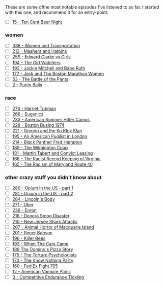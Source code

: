 These are some ofthe most notable episodes I've listened to so far.  I started with this one, and recommend it for an entry-point:

- [ ] [15 - Ten Cent Beer Night](http://thedollop.libsyn.com/ten-cent-beer-night)

### women
- [ ] [336 - Women and Transportation](http://thedollop.libsyn.com/336-women-and-transportation)
- [ ] [213 - Mashers and Hatpins](http://thedollop.libsyn.com/213-mashers-and-hatpins)
- [ ] [259 - Edward Clarke vs Girls](http://thedollop.libsyn.com/259-edward-clarke-vs-girls)
- [ ] [194 - The Girl Watchers](http://thedollop.libsyn.com/194-the-girl-watchers)
- [ ] [192 - Jackie Mitchell and Babe Ruth](http://thedollop.libsyn.com/192-jackie-mitchell-and-babe-ruth)
- [ ] [177 - Jock and The Boston Marathon Women](http://thedollop.libsyn.com/177-jock-and-the-boston-marathon-women)
- [ ] [53 - The Battle of the Pants](http://thedollop.libsyn.com/53-battle-of-the-pants)
- [ ] [2 - Purity Balls](http://thedollop.libsyn.com/dollop-vii-purity-balls)

### race
- [ ] [276 - Harriet Tubman](http://thedollop.libsyn.com/276-harriet-tubman)
- [ ] [266 - Eugenics](http://thedollop.libsyn.com/266-eugenics-live-in-los-angeles)
- [ ] [233 - American Summer Hitler Camps](http://thedollop.libsyn.com/233-american-summer-hitler-camps)
- [ ] [228 - Boston Busing 1974](http://thedollop.libsyn.com/229-boston-busing-1975)
- [ ] [221 - Oregon and the Ku Klux Klan](http://thedollop.libsyn.com/221-oregon-and-the-ku-klux-klan)
- [ ] [195 - An American Pugilist in London](http://thedollop.libsyn.com/195-an-american-pugilist-in-london)
- [ ] [214 - Black Panther Fred Hampton](http://thedollop.libsyn.com/214-black-panther-fred-hampton)
- [ ] [189 - The Wilmington Coup](http://thedollop.libsyn.com/189-the-wilmington-coup)
- [ ] [181 - Martin Tabert and Convict Leasing](http://thedollop.libsyn.com/181-martin-tabert-and-convict-leasing)
- [ ] [166 - The Racist Record Keeping of Virginia](http://thedollop.libsyn.com/166-the-racist-record-keeping-of-virginia)
- [ ] [165 - The Racism of Maryland Route 40](http://thedollop.libsyn.com/165-the-racism-of-maryland-route-40)

### other crazy stuff you didn't know about
- [ ] [280 - Opium in the US - part 1](http://thedollop.libsyn.com/280-opium-in-the-us-part-1)
- [ ] [281 - Opium in the US - part 2](http://thedollop.libsyn.com/281-opium-in-the-us-part-2)
- [ ] [284 - Lincoln's Body](http://thedollop.libsyn.com/284-lincolns-body)
- [ ] [271 - Uber](http://thedollop.libsyn.com/271-uber)
- [ ] [239 - Enron](http://thedollop.libsyn.com/239-enron)
- [ ] [218 - Donora Smog Disaster](http://thedollop.libsyn.com/218-the-donora-smog-disaster)
- [ ] [210 - New Jersey Shark Attacks](http://thedollop.libsyn.com/210-the-new-jersey-shark-attacks)
- [ ] [207 - Animal Horror of Macquarie Island](http://thedollop.libsyn.com/207-the-animal-horror-of-macquarie-island)
- [ ] [201 - Roger Babson](http://thedollop.libsyn.com/201-roger-babsons-fight)
- [ ] [196 - Killer Bees](http://thedollop.libsyn.com/196-killer-bees)
- [ ] [193 - When The Cars Came](http://thedollop.libsyn.com/193-when-the-cars-came)
- [ ] [188 The Domino's Pizza Story](http://thedollop.libsyn.com/188-the-dominos-pizza-story)
- [ ] [175 - The Torture Psychologists](http://thedollop.libsyn.com/175-the-torture-psychologists)
- [ ] [173 - The Know Nothing Party](http://thedollop.libsyn.com/173-the-know-nothing-party)
- [ ] [160 - Fed Ex Fight 705](http://thedollop.libsyn.com/160-fed-ex-fight-705)
- [ ] [12 - American Vampire Panic](http://thedollop.libsyn.com/the-dollop-xii-american-vampire-panic)
- [ ] [3 - Competitive Endurance Tickling](http://thedollop.libsyn.com/dollop-viii-competitive-extreme-tickling)
